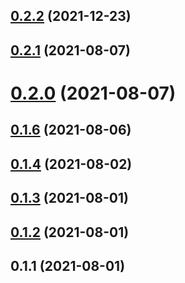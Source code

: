 ## [0.2.2](https://github.com/fayriot/just-lightbox/compare/v0.2.1...v0.2.2) (2021-12-23)



## [0.2.1](https://github.com/fayriot/just-lightbox/compare/v0.2.0...v0.2.1) (2021-08-07)



# [0.2.0](https://github.com/fayriot/just-lightbox/compare/v0.1.6...v0.2.0) (2021-08-07)



## [0.1.6](https://github.com/fayriot/just-lightbox/compare/0.1.4...v0.1.6) (2021-08-06)



## [0.1.4](https://github.com/fayriot/just-lightbox/compare/0.1.3...0.1.4) (2021-08-02)



## [0.1.3](https://github.com/fayriot/just-lightbox/compare/0.1.2...0.1.3) (2021-08-01)



## [0.1.2](https://github.com/fayriot/just-lightbox/compare/0.1.1...0.1.2) (2021-08-01)



## 0.1.1 (2021-08-01)



